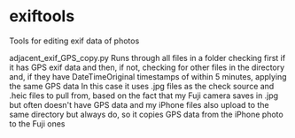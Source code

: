 # exiftools
Tools for editing exif data of photos

adjacent_exif_GPS_copy.py 
Runs through all files in a folder checking first if it has GPS exif data and then, if not, checking for other files in the directory and, if they have DateTimeOriginal timestamps of within 5 minutes, applying the same GPS data
In this case it uses .jpg files as the check source and .heic files to pull from, based on the fact that my Fuji camera saves in .jpg but often doesn't have GPS data and my iPhone files also upload to the same directory but always do, so it copies GPS data from the iPhone photo to the Fuji ones
